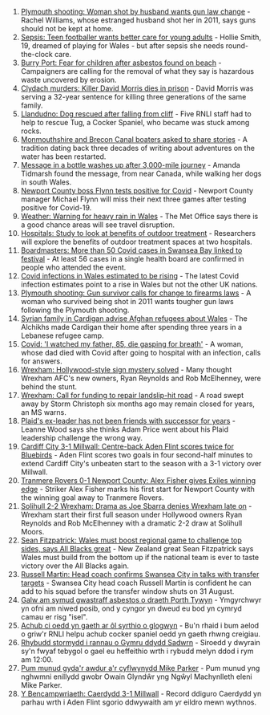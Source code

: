 1. [Plymouth shooting: Woman shot by husband wants gun law change](https://www.bbc.co.uk/news/uk-wales-58283811) - Rachel Williams, whose estranged husband shot her in 2011, says guns should not be kept at home.
2. [Sepsis: Teen footballer wants better care for young adults](https://www.bbc.co.uk/news/uk-wales-58025735) - Hollie Smith, 19, dreamed of playing for Wales - but after sepsis she needs round-the-clock care.
3. [Burry Port: Fear for children after asbestos found on beach](https://www.bbc.co.uk/news/uk-wales-58144670) - Campaigners are calling for the removal of what they say is hazardous waste uncovered by erosion.
4. [Clydach murders: Killer David Morris dies in prison](https://www.bbc.co.uk/news/uk-wales-58285620) - David Morris was serving a 32-year sentence for killing three generations of the same family.
5. [Llandudno: Dog rescued after falling from cliff](https://www.bbc.co.uk/news/uk-wales-58294146) - Five RNLI staff had to help to rescue Tug, a Cocker Spaniel, who became was stuck among rocks.
6. [Monmouthshire and Brecon Canal boaters asked to share stories](https://www.bbc.co.uk/news/uk-wales-58260866) - A tradition dating back three decades of writing about adventures on the water has been restarted.
7. [Message in a bottle washes up after 3,000-mile journey](https://www.bbc.co.uk/news/uk-wales-58282975) - Amanda Tidmarsh found the message, from near Canada, while walking her dogs in south Wales.
8. [Newport County boss Flynn tests positive for Covid](https://www.bbc.co.uk/sport/football/58285434) - Newport County manager Michael Flynn will miss their next three games after testing positive for Covid-19.
9. [Weather: Warning for heavy rain in Wales](https://www.bbc.co.uk/news/uk-wales-58279099) - The Met Office says there is a good chance areas will see travel disruption.
10. [Hospitals: Study to look at benefits of outdoor treatment](https://www.bbc.co.uk/news/uk-wales-58281012) - Researchers will explore the benefits of outdoor treatment spaces at two hospitals.
11. [Boardmasters: More than 50 Covid cases in Swansea Bay linked to festival](https://www.bbc.co.uk/news/uk-wales-58275495) - At least 56 cases in a single health board are confirmed in people who attended the event.
12. [Covid infections in Wales estimated to be rising](https://www.bbc.co.uk/news/uk-wales-58280710) - The latest Covid infection estimates point to a rise in Wales but not the other UK nations.
13. [Plymouth shooting: Gun survivor calls for change to firearms laws](https://www.bbc.co.uk/news/uk-wales-58283814) - A woman who survived being shot in 2011 wants tougher gun laws following the Plymouth shooting.
14. [Syrian family in Cardigan advise Afghan refugees about Wales](https://www.bbc.co.uk/news/uk-wales-58285615) - The Alchikhs made Cardigan their home after spending three years in a Lebanese refugee camp.
15. [Covid: 'I watched my father, 85, die gasping for breath'](https://www.bbc.co.uk/news/uk-wales-58278351) - A woman, whose dad died with Covid after going to hospital with an infection, calls for answers.
16. [Wrexham: Hollywood-style sign mystery solved](https://www.bbc.co.uk/news/uk-wales-58281233) - Many thought Wrexham AFC's new owners, Ryan Reynolds and Rob McElhenney, were behind the stunt.
17. [Wrexham: Call for funding to repair landslip-hit road](https://www.bbc.co.uk/news/uk-wales-58275493) - A road swept away by Storm Christoph six months ago may remain closed for years, an MS warns.
18. [Plaid's ex-leader has not been friends with successor for years](https://www.bbc.co.uk/news/uk-wales-politics-58259557) - Leanne Wood says she thinks Adam Price went about his Plaid leadership challenge the wrong way.
19. [Cardiff City 3-1 Millwall: Centre-back Aden Flint scores twice for Bluebirds](https://www.bbc.co.uk/sport/football/58209737) - Aden Flint scores two goals in four second-half minutes to extend Cardiff City's unbeaten start to the season with a 3-1 victory over Millwall.
20. [Tranmere Rovers 0-1 Newport County: Alex Fisher gives Exiles winning edge](https://www.bbc.co.uk/sport/football/58209967) - Striker Alex Fisher marks his first start for Newport County with the winning goal away to Tranmere Rovers.
21. [Solihull 2-2 Wrexham: Drama as Joe Sbarra denies Wrexham late on](https://www.bbc.co.uk/sport/football/58229898) - Wrexham start their first full season under Hollywood owners Ryan Reynolds and Rob McElhenney with a dramatic 2-2 draw at Solihull Moors.
22. [Sean Fitzpatrick: Wales must boost regional game to challenge top sides, says All Blacks great](https://www.bbc.co.uk/sport/rugby-union/58271324) - New Zealand great Sean Fitzpatrick says Wales must build from the bottom up if the national team is ever to taste victory over the All Blacks again.
23. [Russell Martin: Head coach confirms Swansea City in talks with transfer targets](https://www.bbc.co.uk/sport/football/58288405) - Swansea City head coach Russell Martin is confident he can add to his squad before the transfer window shuts on 31 August.
24. [Galw am symud gwastraff asbestos o draeth Porth Tywyn](https://www.bbc.co.uk/newyddion/58280824) - Ymgyrchwyr yn ofni am niwed posib, ond y cyngor yn dweud eu bod yn cymryd camau er risg "isel".
25. [Achub ci oedd yn gaeth ar ôl syrthio o glogwyn](https://www.bbc.co.uk/newyddion/58294400) - Bu'n rhaid i bum aelod o griw'r RNLI helpu achub cocker spaniel oedd yn gaeth rhwng creigiau.
26. [Rhybudd stormydd i rannau o Gymru ddydd Sadwrn](https://www.bbc.co.uk/newyddion/58282643) - Siroedd y dwyrain sy'n fwyaf tebygol o gael eu heffeithio wrth i rybudd melyn ddod i rym am 12:00.
27. [Pum munud gyda'r awdur a'r cyflwynydd Mike Parker](https://www.bbc.co.uk/newyddion/58282366) - Pum munud yng nghwmni enillydd gwobr Owain Glyndŵr yng Ngŵyl Machynlleth eleni Mike Parker.
28. [Y Bencampwriaeth: Caerdydd 3-1 Millwall](https://www.bbc.co.uk/newyddion/58291608) - Record ddiguro Caerdydd yn parhau wrth i Aden Flint sgorio ddwywaith am yr eildro mewn wythnos.
